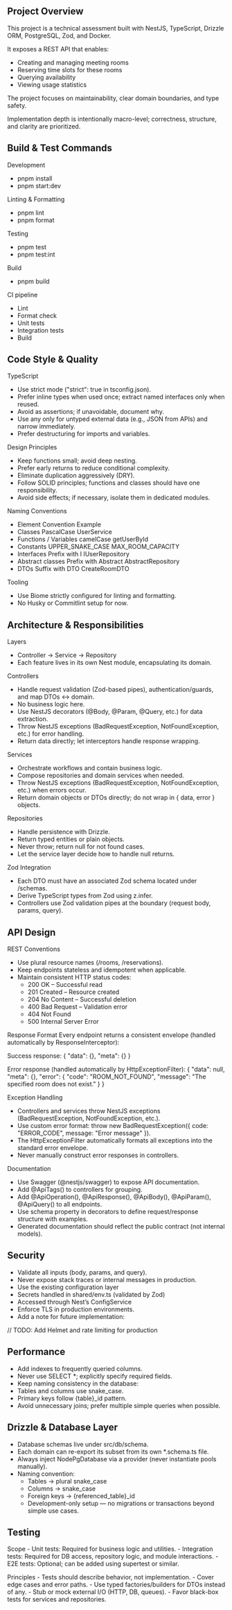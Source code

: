 ## Project Overview

This project is a technical assessment built with NestJS, TypeScript, Drizzle ORM, PostgreSQL, Zod, and Docker.

It exposes a REST API that enables:
- Creating and managing meeting rooms
- Reserving time slots for these rooms
- Querying availability
- Viewing usage statistics

The project focuses on maintainability, clear domain boundaries, and type safety.

Implementation depth is intentionally macro-level; correctness, structure, and clarity are prioritized.

## Build & Test Commands

Development
- pnpm install
- pnpm start:dev

Linting & Formatting
- pnpm lint
- pnpm format

Testing
- pnpm test  
- pnpm test:int

Build
- pnpm build

CI pipeline
- Lint
- Format check
- Unit tests
- Integration tests
- Build

## Code Style & Quality

TypeScript
- Use strict mode ("strict": true in tsconfig.json).
- Prefer inline types when used once; extract named interfaces only when reused.
- Avoid as assertions; if unavoidable, document why.
- Use any only for untyped external data (e.g., JSON from APIs) and narrow immediately.
- Prefer destructuring for imports and variables.

Design Principles
- Keep functions small; avoid deep nesting.
- Prefer early returns to reduce conditional complexity.
- Eliminate duplication aggressively (DRY).
- Follow SOLID principles; functions and classes should have one responsibility.
- Avoid side effects; if necessary, isolate them in dedicated modules.

Naming Conventions
- Element	Convention	Example
- Classes	PascalCase	UserService
- Functions / Variables	camelCase	getUserById
- Constants	UPPER_SNAKE_CASE	MAX_ROOM_CAPACITY
- Interfaces	Prefix with I	IUserRepository
- Abstract classes	Prefix with Abstract	AbstractRepository
- DTOs	Suffix with DTO	CreateRoomDTO

Tooling
- Use Biome strictly configured for linting and formatting.
- No Husky or Commitlint setup for now.

## Architecture & Responsibilities

Layers
- Controller → Service → Repository
- Each feature lives in its own Nest module, encapsulating its domain.

Controllers
- Handle request validation (Zod-based pipes), authentication/guards, and map DTOs ↔ domain.
- No business logic here.
- Use NestJS decorators (@Body, @Param, @Query, etc.) for data extraction.
- Throw NestJS exceptions (BadRequestException, NotFoundException, etc.) for error handling.
- Return data directly; let interceptors handle response wrapping.

Services
- Orchestrate workflows and contain business logic.
- Compose repositories and domain services when needed.
- Throw NestJS exceptions (BadRequestException, NotFoundException, etc.) when errors occur.
- Return domain objects or DTOs directly; do not wrap in { data, error } objects.

Repositories
- Handle persistence with Drizzle.
- Return typed entities or plain objects.
- Never throw; return null for not found cases.
- Let the service layer decide how to handle null returns.

Zod Integration
- Each DTO must have an associated Zod schema located under /schemas.
- Derive TypeScript types from Zod using z.infer<typeof schema>.
- Controllers use Zod validation pipes at the boundary (request body, params, query).

## API Design

REST Conventions
- Use plural resource names (/rooms, /reservations).
- Keep endpoints stateless and idempotent when applicable.
- Maintain consistent HTTP status codes:
	- 200 OK – Successful read
	- 201 Created – Resource created
	- 204 No Content – Successful deletion
	- 400 Bad Request – Validation error
	- 404 Not Found
	- 500 Internal Server Error

Response Format
Every endpoint returns a consistent envelope (handled automatically by ResponseInterceptor):

Success response:
{
  "data": {},
  "meta": {}
}

Error response (handled automatically by HttpExceptionFilter):
{
  "data": null,
  "meta": {},
  "error": {
    "code": "ROOM_NOT_FOUND",
    "message": "The specified room does not exist."
  }
}

Exception Handling
- Controllers and services throw NestJS exceptions (BadRequestException, NotFoundException, etc.).
- Use custom error format: throw new BadRequestException({ code: "ERROR_CODE", message: "Error message" }).
- The HttpExceptionFilter automatically formats all exceptions into the standard error envelope.
- Never manually construct error responses in controllers.

Documentation
- Use Swagger (@nestjs/swagger) to expose API documentation.
- Add @ApiTags() to controllers for grouping.
- Add @ApiOperation(), @ApiResponse(), @ApiBody(), @ApiParam(), @ApiQuery() to all endpoints.
- Use schema property in decorators to define request/response structure with examples.
- Generated documentation should reflect the public contract (not internal models).

## Security
- Validate all inputs (body, params, and query).
- Never expose stack traces or internal messages in production.
- Use the existing configuration layer
- Secrets handled in shared/env.ts (validated by Zod)
- Accessed through Nest’s ConfigService
- Enforce TLS in production environments.
- Add a note for future implementation:

// TODO: Add Helmet and rate limiting for production

## Performance
- Add indexes to frequently queried columns.
- Never use SELECT *; explicitly specify required fields.
- Keep naming consistency in the database:
- Tables and columns use snake_case.
- Primary keys follow {table}_id pattern.
- Avoid unnecessary joins; prefer multiple simple queries when possible.

## Drizzle & Database Layer
- Database schemas live under src/db/schema.
- Each domain can re-export its subset from its own *.schema.ts file.
- Always inject NodePgDatabase<typeof schema> via a provider (never instantiate pools manually).
- Naming convention:
	- Tables → plural snake_case
	- Columns → snake_case
	- Foreign keys → {referenced_table}_id
	- Development-only setup — no migrations or transactions beyond simple use cases.

## Testing

Scope
	- Unit tests: Required for business logic and utilities.
	- Integration tests: Required for DB access, repository logic, and module interactions.
	- E2E tests: Optional; can be added using supertest or similar.

Principles
	- Tests should describe behavior, not implementation.
	- Cover edge cases and error paths.
	- Use typed factories/builders for DTOs instead of any.
	- Stub or mock external I/O (HTTP, DB, queues).
	- Favor black-box tests for services and repositories.